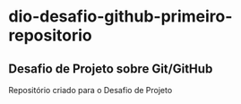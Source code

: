 # dio-desafio-github-primeiro-repositorio
## Desafio de Projeto sobre Git/GitHub
Repositório criado para o Desafio de Projeto
